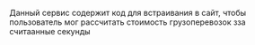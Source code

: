 Данный сервис содержит код для встраивания в сайт, чтобы пользователь мог рассчитать стоимость грузоперевозок зза считаанные секунды
